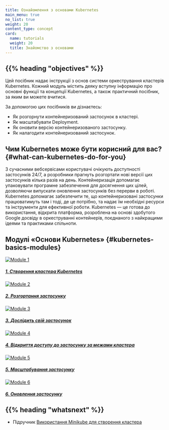 ```yaml
---
title: Ознайомлення з основами Kubernetes
main_menu: true
no_list: true
weight: 20
content_type: concept
card:
  name: tutorials
  weight: 20
  title: Знайомство з основами
---
```


## {{% heading "objectives" %}}

Цей посібник надає інструкції з основ системи оркестрування кластерів Kubernetes. Кожний модуль містить деяку вступну інформацію про основні функції та концепції Kubernetes, а також практичний посібник, за яким ви можете вчитися.

За допомогою цих посібників ви дізнаєтесь:

* Як розгорнути контейнеризований застосунок в кластері.
* Як масштабувати Deployment.
* Як оновити версію контейнеризованого застосунку.
* Як налагодити контейнеризований застосунок.

## Чим Kubernetes може бути корисний для вас? {#what-can-kubernetes-do-for-you}

З сучасними вебсервісами користувачі очікують доступності застосунків 24/7, а розробники прагнуть розгортати нові версії цих застосунків кілька разів на день. Контейнеризація допомагає упаковувати програмне забезпечення для досягнення цих цілей, дозволяючи випускати оновлення застосунків без перерви в роботі. Kubernetes допомагає забезпечити те, що контейнеризовані застосунки працюватимуть там і тоді, де це потрібно, та надає їм необхідні ресурси та інструменти для ефективної роботи. Kubernetes — це готова до використання, відкрита платформа, розроблена на основі здобутого Google досвіду в оркеструванні контейнерів, поєднаного з найкращими ідеями та практиками спільноти.

## Модулі «Основи Kubernetes» {#kubernetes-basics-modules}

<!-- css code to preserve original format -->
<link rel="stylesheet" href="/css/style_tutorials.css">

<div class="tutorials-modules">
  <div class="module">
    <a href="/uk/docs/tutorials/kubernetes-basics/create-cluster/cluster-intro/">
      <img src="/docs/tutorials/kubernetes-basics/public/images/module_01.svg?v=1469803628347" alt="Module 1">
      <h5>1. Створення кластера Kubernetes</h5>
    </a>
  </div>
  <div class="module">
    <a href="/uk/docs/tutorials/kubernetes-basics/deploy-app/deploy-intro/">
      <img src="/docs/tutorials/kubernetes-basics/public/images/module_02.svg?v=1469803628347" alt="Module 2">
      <h5>2. Розгортання застосунку</h5>
    </a>
  </div>
  <div class="module">
    <a href="/uk/docs/tutorials/kubernetes-basics/explore/explore-intro/">
      <img src="/docs/tutorials/kubernetes-basics/public/images/module_03.svg?v=1469803628347" alt="Module 3">
      <h5>3. Дослідить свій застосунок</h5>
    </a>
  </div>
  <div class="module">
    <a href="/uk/docs/tutorials/kubernetes-basics/expose/expose-intro/">
      <img src="/docs/tutorials/kubernetes-basics/public/images/module_04.svg?v=1469803628347" alt="Module 4">
      <h5>4. Відкриття доступу до застосунку за межами кластера</h5>
    </a>
  </div>
  <div class="module">
    <a href="/uk/docs/tutorials/kubernetes-basics/scale/scale-intro/">
      <img src="/docs/tutorials/kubernetes-basics/public/images/module_05.svg?v=1469803628347" alt="Module 5">
      <h5>5. Масштабування застосунку</h5>
    </a>
  </div>
  <div class="module">
    <a href="/uk/docs/tutorials/kubernetes-basics/update/update-intro/">
      <img src="/docs/tutorials/kubernetes-basics/public/images/module_06.svg?v=1469803628347" alt="Module 6">
      <h5>6. Оновлення застосунку</h5>
    </a>
  </div>
</div>

## {{% heading "whatsnext" %}}

* Підручник [Використання Minikube для створення кластера](/docs/tutorials/kubernetes-basics/create-cluster/)

